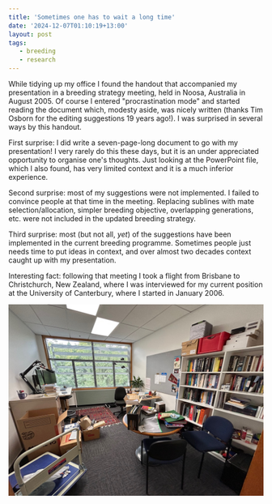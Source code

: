 ```yaml
---
title: 'Sometimes one has to wait a long time'
date: '2024-12-07T01:10:19+13:00'
layout: post
tags:
   - breeding
   - research
---
```


While tidying up my office I found the handout that accompanied my presentation in a breeding strategy meeting, held in Noosa, Australia in August 2005. Of course I entered "procrastination mode" and started reading the document which, modesty aside, was nicely written (thanks Tim Osborn for the editing suggestions 19 years ago!). I was surprised in several ways by this handout.

First surprise: I did write a seven-page-long document to go with my presentation! I very rarely do this these days, but it is an under appreciated opportunity to organise one's thoughts. Just looking at the PowerPoint file, which I also found, has very limited context and it is a much inferior experience.

Second surprise: most of my suggestions were not implemented. I failed to convince people at that time in the meeting. Replacing sublines with mate selection/allocation, simpler breeding objective, overlapping generations, etc. were not included in the updated breeding strategy.

Third surprise: most (but not all, *yet*) of the suggestions have been implemented in the current breeding programme. Sometimes people just needs time to put ideas in context, and over almost two decades context caught up with my presentation.

Interesting fact: following that meeting I took a flight from Brisbane to Christchurch, New Zealand, where I was interviewed for my current position at the University of Canterbury, where I started in January 2006.

![Mess while changing to my new office, still in the same building.](/assets/images/office_mess.jpeg)
